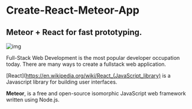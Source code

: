 # Create-React-Meteor-App
## Meteor + React for fast prototyping.

![img](https://cdn-images-1.medium.com/max/1184/1*-KyRdRGJA-Esr1W8taQoNg.png)

Full-Stack Web Development is the most popular developer occupation today. There are many ways to create a fullstack web application.

[React](https://en.wikipedia.org/wiki/React_(JavaScript_library) is a Javascript library for building user interfaces.

**Meteor**, is a free and open-source isomorphic JavaScript web framework written using Node.js.
